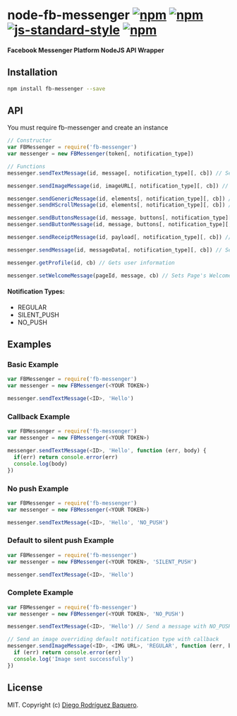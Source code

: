 # node-fb-messenger [![npm](https://img.shields.io/npm/v/fb-messenger.svg)](https://www.npmjs.com/package/fb-messenger) [![npm](https://img.shields.io/npm/dm/fb-messenger.svg)](https://www.npmjs.com/package/fb-messenger) [![js-standard-style](https://img.shields.io/badge/code%20style-standard-brightgreen.svg)](http://standardjs.com/) [![npm](https://img.shields.io/npm/l/fb-messenger.svg)](LICENSE) 
#### Facebook Messenger Platform NodeJS API Wrapper

## Installation

```bash
npm install fb-messenger --save
```

## API

You must require fb-messenger and create an instance

```js
// Constructor
var FBMessenger = require('fb-messenger')
var messenger = new FBMessenger(token[, notification_type])

// Functions
messenger.sendTextMessage(id, message[, notification_type][, cb]) // Sends a text message

messenger.sendImageMessage(id, imageURL[, notification_type][, cb]) // Sends an image from URL

messenger.sendGenericMessage(id, elements[, notification_type][, cb]) // Sends an H-Scroll generic message
messenger.sendHScrollMessage(id, elements[, notification_type][, cb]) // Sends an H-SCroll generic message (Alias)

messenger.sendButtonsMessage(id, message, buttons[, notification_type][, cb]) // Sends a buttons message
messenger.sendButtonMessage(id, message, buttons[, notification_type][, cb]) // Sends a buttons message (Alias)

messenger.sendReceiptMessage(id, payload[, notification_type][, cb]) // Sends a receipt message (No need for template_type in payload) 

messenger.sendMessage(id, messageData[, notification_type][, cb]) // Send a message from custom data

messenger.getProfile(id, cb) // Gets user information

messenger.setWelcomeMessage(pageId, message, cb) // Sets Page's Welcome Message (message can be a text string or a strucuted message)
```

#### Notification Types:
 - REGULAR
 - SILENT_PUSH
 - NO_PUSH

## Examples

### Basic Example

```js
var FBMessenger = require('fb-messenger')
var messenger = new FBMessenger(<YOUR TOKEN>)

messenger.sendTextMessage(<ID>, 'Hello')
```

### Callback Example

```js
var FBMessenger = require('fb-messenger')
var messenger = new FBMessenger(<YOUR TOKEN>)

messenger.sendTextMessage(<ID>, 'Hello', function (err, body) {
  if(err) return console.error(err)
  console.log(body)
})
```

### No push Example

```js
var FBMessenger = require('fb-messenger')
var messenger = new FBMessenger(<YOUR TOKEN>)

messenger.sendTextMessage(<ID>, 'Hello', 'NO_PUSH')
```

### Default to silent push Example

```js
var FBMessenger = require('fb-messenger')
var messenger = new FBMessenger(<YOUR TOKEN>, 'SILENT_PUSH')

messenger.sendTextMessage(<ID>, 'Hello')
```

### Complete Example

```js
var FBMessenger = require('fb-messenger')
var messenger = new FBMessenger(<YOUR TOKEN>, 'NO_PUSH')

messenger.sendTextMessage(<ID>, 'Hello') // Send a message with NO_PUSH, no callback

// Send an image overriding default notification type with callback
messenger.sendImageMessage(<ID>, <IMG URL>, 'REGULAR', function (err, body) {
  if (err) return console.error(err)
  console.log('Image sent successfully')
})
```

## License

MIT. Copyright (c) [Diego Rodríguez Baquero](https://diegorbaquero.com).